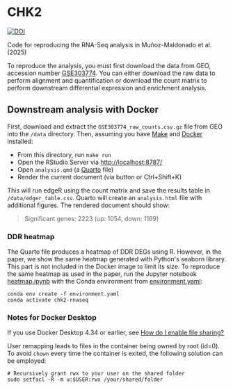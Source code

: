 # CHK2

[![DOI](https://zenodo.org/badge/DOI/10.5281/zenodo.17063542.svg)](https://doi.org/10.5281/zenodo.17063541)

Code for reproducing the RNA-Seq analysis in Muñoz-Maldonado et al. (2025)

To reproduce the analysis, you must first download the data from GEO, accession number [GSE303774](https://www.ncbi.nlm.nih.gov/geo/query/acc.cgi?acc=GSE303774). You can either download the raw data to perform alignment and quantification or download the count matrix to perform downstream differential expression and enrichment analysis.

## Downstream analysis with Docker

First, download and extract the `GSE303774_raw_counts.csv.gz` file from GEO into the `/data` directory. Then, assuming you have [Make](https://www.gnu.org/software/make/) and [Docker](https://www.docker.com/) installed:

- From this directory, run `make run`
- Open the RStudio Server via [http://localhost:8787/](http://localhost:8787/)
- Open `analysis.qmd` (a [Quarto](https://quarto.org/) file)
- Render the current document (via button or Ctrl+Shift+K)

This will run edgeR using the count matrix and save the results table in `/data/edger_table.csv`. Quarto will create an `analysis.html` file with additional figures. The rendered document should show:

> Significant genes: 2223 (up: 1054, down: 1169)

### DDR heatmap

The Quarto file produces a heatmap of DDR DEGs using R. However, in the paper, we show the same heatmap generated with Python's seaborn library. This part is not included in the Docker image to limit its size. To reproduce the same heatmap as used in the paper, run the Jupyter notebook [heatmap.ipynb](heatmap.ipynb) with the Conda environment from [environment.yaml](environment.yaml):

```{bash}
conda env create -f environment.yaml
conda activate chk2-rnaseq
```

### Notes for Docker Desktop

If you use Docker Desktop 4.34 or earlier, see [How do I enable file sharing?](https://docs.docker.com/desktop/troubleshoot-and-support/faqs/linuxfaqs/#how-do-i-enable-file-sharing)

User remapping leads to files in the container being owned by root (id=0). To avoid `chown` every time the container is exited, the following solution can be employed:

```{bash}
# Recursively grant rwx to your user on the shared folder
sudo setfacl -R -m u:$USER:rwx /your/shared/folder
```
